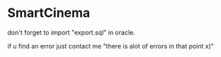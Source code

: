 # SmartCinema

don't forget to import "export.sql" in oracle.


if u find an error just contact me "there is alot of errors in that point x)"
